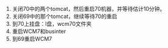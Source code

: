 1. 关闭70中的两个tomcat，然后重启70机器，并等待估计10分钟。
2. 关闭69中的那个tomcat，继续等待70的重启
3. 到70上挂盘：l盘，wcm70文件夹
4. 重启WCM7和businter
5. 到69重启WCM7

